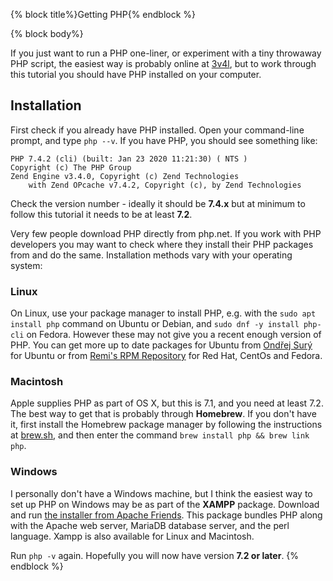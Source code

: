 {% block title%}Getting PHP{% endblock %}

{% block body%}

If you just want to run a PHP one-liner, or experiment with a tiny throwaway PHP script, the easiest way is probably
online at [3v4l](https://3v4l.org/), but to work through this tutorial you should have PHP installed on your computer.

## Installation

First check if you already have PHP installed. Open your command-line prompt, and type `php --v`. If you have PHP, you
should see something like:

```
PHP 7.4.2 (cli) (built: Jan 23 2020 11:21:30) ( NTS )
Copyright (c) The PHP Group
Zend Engine v3.4.0, Copyright (c) Zend Technologies
    with Zend OPcache v7.4.2, Copyright (c), by Zend Technologies
```

Check the version number - ideally it should be **7.4.x** but at minimum to follow this tutorial it needs to be at least
**7.2**.

Very few people download PHP directly from php.net. If you work with PHP developers you may want to check where
they install their PHP packages from and do the same. Installation methods vary with your operating system:

### Linux

On Linux, use your package manager to install PHP, e.g. with the `sudo apt install php` command on Ubuntu or Debian, and
`sudo dnf -y install php-cli` on Fedora. However these may not give you a recent enough version of PHP. You can get
more up to date packages for Ubuntu from [Ondřej Surý](https://launchpad.net/~ondrej/+archive/ubuntu/php) for Ubuntu or
from [Remi's RPM Repository](https://rpms.remirepo.net/wizard/) for Red Hat, CentOs and Fedora.

### Macintosh

Apple supplies PHP as part of OS X, but this is 7.1, and you need at least 7.2. The best way to get that is probably
through **Homebrew**. If you don't have it, first install the Homebrew package manager by following the instructions at
[brew.sh](https://brew.sh/), and then enter the command `brew install php && brew link php`.

### Windows

I personally don't have a Windows machine, but I think the easiest way to set up PHP on Windows may be as part of the
**XAMPP** package. Download and run [the installer from Apache Friends](https://www.apachefriends.org/index.html). This
package bundles PHP along with the Apache web server, MariaDB database server, and the perl language. Xampp is also available
for Linux and Macintosh.

Run `php -v` again. Hopefully you will now have version **7.2 or later**.
{% endblock %}